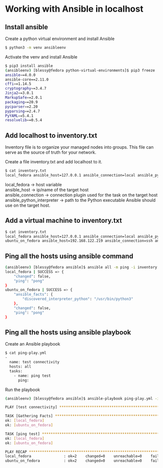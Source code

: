 # Working with Ansible in localhost

## Install ansible
Create a python virtual environment and install Ansible
```sh
$ python3 -m venv ansibleenv
```
Activate the venv and install Ansible
```sh
$ pip3 install ansible
(ansibleenv) [blessy@fedora python-virtual-environments]$ pip3 freeze
ansible==4.0.0
ansible-core==2.11.0
cffi==1.14.5
cryptography==3.4.7
Jinja2==3.0.1
MarkupSafe==2.0.1
packaging==20.9
pycparser==2.20
pyparsing==2.4.7
PyYAML==5.4.1
resolvelib==0.5.4
```

## Add localhost to inventory.txt
Inventory file is to organize your managed nodes into groups. This file can serve as the source of truth for your network.

Create a file inventory.txt and add localhost to it.
```sh
$ cat inventory.txt 
local_fedora ansible_host=127.0.0.1 ansible_connection=local ansible_python_interpreter=/usr/bin/python3
```
local_fedora -> host variable<br>
ansible_host -> ip/name of the target host<br>
ansible_connection -> connection plugin used for the task on the target host<br>
ansible_python_interpreter -> path to the Python executable Ansible should use on the target host.

## Add a virtual machine to inventory.txt
```sh
$ cat inventory.txt 
local_fedora ansible_host=127.0.0.1 ansible_connection=local ansible_python_interpreter=/usr/bin/python3
ubuntu_on_fedora ansible_host=192.168.122.219 ansible_connection=ssh ansible_user=arem ansible_ssh_pass=Password123
```

## Ping all the hosts using ansible command
```sh
(ansibleenv) [blessy@fedora ansible]$ ansible all -m ping -i inventory.txt
local_fedora | SUCCESS => {
    "changed": false,
    "ping": "pong"
}
ubuntu_on_fedora | SUCCESS => {
    "ansible_facts": {
        "discovered_interpreter_python": "/usr/bin/python3"
    },
    "changed": false,
    "ping": "pong"
}
```

## Ping all the hosts using ansible playbook
Create an Ansible playbook
```sh
$ cat ping-play.yml 
-
  name: test connectivity
  hosts: all
  tasks:
    - name: ping test
      ping:
```

Run the playbook
```sh
(ansibleenv) [blessy@fedora ansible]$ ansible-playbook ping-play.yml -i inventory.txt

PLAY [test connectivity] ***************************************************************************

TASK [Gathering Facts] *****************************************************************************
ok: [local_fedora]
ok: [ubuntu_on_fedora]

TASK [ping test] ***********************************************************************************
ok: [local_fedora]
ok: [ubuntu_on_fedora]

PLAY RECAP *****************************************************************************************
local_fedora               : ok=2    changed=0    unreachable=0    failed=0    skipped=0    rescued=0    ignored=0   
ubuntu_on_fedora           : ok=2    changed=0    unreachable=0    failed=0    skipped=0    rescued=0    ignored=0   
```

